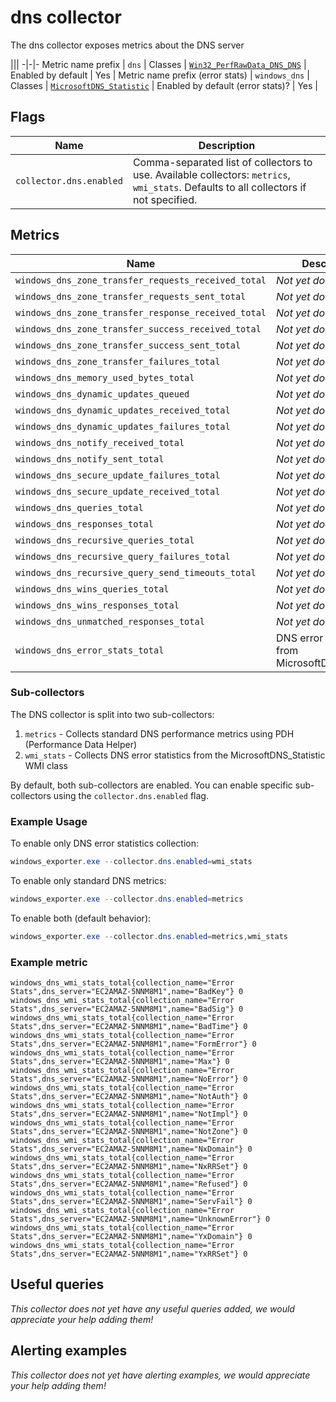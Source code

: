 # dns collector

The dns collector exposes metrics about the DNS server

|||
-|-|-
Metric name prefix  | `dns` |
Classes             | [`Win32_PerfRawData_DNS_DNS`](https://technet.microsoft.com/en-us/library/cc977686.aspx) |
Enabled by default | Yes |
Metric name prefix (error stats) | `windows_dns` |
Classes             | [`MicrosoftDNS_Statistic`](https://learn.microsoft.com/en-us/windows/win32/dns/dns-wmi-provider-overview) |
Enabled by default (error stats)? | Yes |

## Flags

Name | Description
-----|------------
`collector.dns.enabled` | Comma-separated list of collectors to use. Available collectors: `metrics`, `wmi_stats`. Defaults to all collectors if not specified.

## Metrics

Name | Description | Type | Labels
-----|-------------|------|-------
`windows_dns_zone_transfer_requests_received_total` | _Not yet documented_ | counter | `qtype`
`windows_dns_zone_transfer_requests_sent_total` | _Not yet documented_ | counter | `qtype`
`windows_dns_zone_transfer_response_received_total` | _Not yet documented_ | counter | `qtype`
`windows_dns_zone_transfer_success_received_total` | _Not yet documented_ | counter | `qtype`, `protocol`
`windows_dns_zone_transfer_success_sent_total` | _Not yet documented_ | counter | `qtype`
`windows_dns_zone_transfer_failures_total` | _Not yet documented_ | counter | None
`windows_dns_memory_used_bytes_total` | _Not yet documented_ | gauge | `area`
`windows_dns_dynamic_updates_queued` | _Not yet documented_ | gauge | None
`windows_dns_dynamic_updates_received_total` | _Not yet documented_ | counter | `operation`
`windows_dns_dynamic_updates_failures_total` | _Not yet documented_ | counter | `reason`
`windows_dns_notify_received_total` | _Not yet documented_ | counter | None
`windows_dns_notify_sent_total` | _Not yet documented_ | counter | None
`windows_dns_secure_update_failures_total` | _Not yet documented_ | counter | None
`windows_dns_secure_update_received_total` | _Not yet documented_ | counter | None
`windows_dns_queries_total` | _Not yet documented_ | counter | `protocol`
`windows_dns_responses_total` | _Not yet documented_ | counter | `protocol`
`windows_dns_recursive_queries_total` | _Not yet documented_ | counter | None
`windows_dns_recursive_query_failures_total` | _Not yet documented_ | counter | None
`windows_dns_recursive_query_send_timeouts_total` | _Not yet documented_ | counter | None
`windows_dns_wins_queries_total` | _Not yet documented_ | counter | `direction`
`windows_dns_wins_responses_total` | _Not yet documented_ | counter | `direction`
`windows_dns_unmatched_responses_total` | _Not yet documented_ | counter | None
`windows_dns_error_stats_total` | DNS error statistics from MicrosoftDNS_Statistic | counter | `name`, `collection_name`, `dns_server`

### Sub-collectors

The DNS collector is split into two sub-collectors:

1. `metrics` - Collects standard DNS performance metrics using PDH (Performance Data Helper)
2. `wmi_stats` - Collects DNS error statistics from the MicrosoftDNS_Statistic WMI class

By default, both sub-collectors are enabled. You can enable specific sub-collectors using the `collector.dns.enabled` flag.

### Example Usage

To enable only DNS error statistics collection:
```powershell
windows_exporter.exe --collector.dns.enabled=wmi_stats
```

To enable only standard DNS metrics:
```powershell
windows_exporter.exe --collector.dns.enabled=metrics
```

To enable both (default behavior):
```powershell
windows_exporter.exe --collector.dns.enabled=metrics,wmi_stats
```

### Example metric
```
windows_dns_wmi_stats_total{collection_name="Error Stats",dns_server="EC2AMAZ-5NNM8M1",name="BadKey"} 0
windows_dns_wmi_stats_total{collection_name="Error Stats",dns_server="EC2AMAZ-5NNM8M1",name="BadSig"} 0
windows_dns_wmi_stats_total{collection_name="Error Stats",dns_server="EC2AMAZ-5NNM8M1",name="BadTime"} 0
windows_dns_wmi_stats_total{collection_name="Error Stats",dns_server="EC2AMAZ-5NNM8M1",name="FormError"} 0
windows_dns_wmi_stats_total{collection_name="Error Stats",dns_server="EC2AMAZ-5NNM8M1",name="Max"} 0
windows_dns_wmi_stats_total{collection_name="Error Stats",dns_server="EC2AMAZ-5NNM8M1",name="NoError"} 0
windows_dns_wmi_stats_total{collection_name="Error Stats",dns_server="EC2AMAZ-5NNM8M1",name="NotAuth"} 0
windows_dns_wmi_stats_total{collection_name="Error Stats",dns_server="EC2AMAZ-5NNM8M1",name="NotImpl"} 0
windows_dns_wmi_stats_total{collection_name="Error Stats",dns_server="EC2AMAZ-5NNM8M1",name="NotZone"} 0
windows_dns_wmi_stats_total{collection_name="Error Stats",dns_server="EC2AMAZ-5NNM8M1",name="NxDomain"} 0
windows_dns_wmi_stats_total{collection_name="Error Stats",dns_server="EC2AMAZ-5NNM8M1",name="NxRRSet"} 0
windows_dns_wmi_stats_total{collection_name="Error Stats",dns_server="EC2AMAZ-5NNM8M1",name="Refused"} 0
windows_dns_wmi_stats_total{collection_name="Error Stats",dns_server="EC2AMAZ-5NNM8M1",name="ServFail"} 0
windows_dns_wmi_stats_total{collection_name="Error Stats",dns_server="EC2AMAZ-5NNM8M1",name="UnknownError"} 0
windows_dns_wmi_stats_total{collection_name="Error Stats",dns_server="EC2AMAZ-5NNM8M1",name="YxDomain"} 0
windows_dns_wmi_stats_total{collection_name="Error Stats",dns_server="EC2AMAZ-5NNM8M1",name="YxRRSet"} 0
```

## Useful queries
_This collector does not yet have any useful queries added, we would appreciate your help adding them!_

## Alerting examples
_This collector does not yet have alerting examples, we would appreciate your help adding them!_
